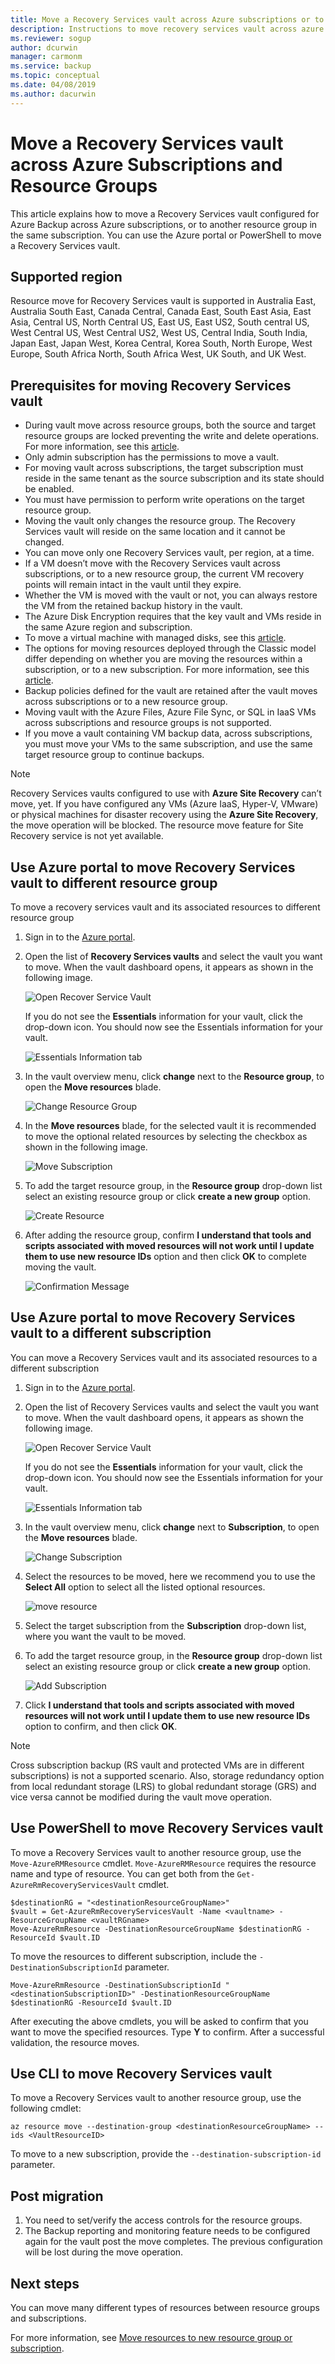 ```yaml
---
title: Move a Recovery Services vault across Azure subscriptions or to another resource group
description: Instructions to move recovery services vault across azure subscriptions and resource groups.
ms.reviewer: sogup
author: dcurwin
manager: carmonm
ms.service: backup
ms.topic: conceptual
ms.date: 04/08/2019
ms.author: dacurwin
---
```


# Move a Recovery Services vault across Azure Subscriptions and Resource Groups

This article explains how to move a Recovery Services vault configured for Azure Backup across Azure subscriptions, or to another resource group in the same subscription. You can use the Azure portal or PowerShell to move a Recovery Services vault.

## Supported region

Resource move for Recovery Services vault is supported in Australia East, Australia South East, Canada Central, Canada East, South East Asia, East Asia, Central US, North Central US, East US, East US2, South central US, West Central US, West Central US2, West US, Central India, South India, Japan East, Japan West, Korea Central, Korea South, North Europe, West Europe, South Africa North, South Africa West, UK South, and UK West.

## Prerequisites for moving Recovery Services vault

- During vault move across resource groups, both the source and target resource groups are locked preventing the write and delete operations. For more information, see this [article](https://docs.microsoft.com/azure/azure-resource-manager/resource-group-move-resources).
- Only admin subscription has the permissions to move a vault.
- For moving vault across subscriptions, the target subscription must reside in the same tenant as the source subscription and its state should be enabled.
- You must have permission to perform write operations on the target resource group.
- Moving the vault only changes the resource group. The Recovery Services vault will reside on the same location and it cannot be changed.
- You can move only one Recovery Services vault, per region, at a time.
- If a VM doesn’t move with the Recovery Services vault across subscriptions, or to a new resource group, the current VM recovery points will remain intact in the vault until they expire.
- Whether the VM is moved with the vault or not, you can always restore the VM from the retained backup history in the vault.
- The Azure Disk Encryption requires that the key vault and VMs reside in the same Azure region and subscription.
- To move a virtual machine with managed disks, see this [article](https://azure.microsoft.com/blog/move-managed-disks-and-vms-now-available/).
- The options for moving resources deployed through the Classic model differ depending on whether you are moving the resources within a subscription, or to a new subscription. For more information, see this [article](https://docs.microsoft.com/azure/azure-resource-manager/resource-group-move-resources).
- Backup policies defined for the vault are retained after the vault moves across subscriptions or to a new resource group.
- Moving vault with the Azure Files, Azure File Sync, or SQL in IaaS VMs across subscriptions and resource groups is not supported.
- If you move a vault containing VM backup data, across subscriptions, you must move your VMs to the same subscription, and use the same target resource group to continue backups.<br>

> [!NOTE]
>
> Recovery Services vaults configured to use with **Azure Site Recovery** can’t move, yet. If you have configured any VMs (Azure IaaS, Hyper-V, VMware) or physical machines for disaster recovery using the **Azure Site Recovery**, the move operation will be blocked. The resource move feature for Site Recovery service is not yet available.


## Use Azure portal to move Recovery Services vault to different resource group

To move a recovery services vault and its associated resources to different resource group

1. Sign in to the [Azure portal](https://portal.azure.com/).
2. Open the list of **Recovery Services vaults** and select the vault you want to move. When the vault dashboard opens, it appears as shown in the following image.

   ![Open Recover Service Vault](./media/backup-azure-move-recovery-services/open-recover-service-vault.png)

   If you do not see the **Essentials** information for your vault, click the drop-down icon. You should now see the Essentials information for your vault.

   ![Essentials Information tab](./media/backup-azure-move-recovery-services/essentials-information-tab.png)

3. In the vault overview menu, click **change** next to the **Resource group**, to open the **Move resources** blade.

   ![Change Resource Group](./media/backup-azure-move-recovery-services/change-resource-group.png)

4. In the **Move resources** blade, for the selected vault it is recommended to move the optional related resources by selecting the checkbox as shown in the following image.

   ![Move Subscription](./media/backup-azure-move-recovery-services/move-resource.png)

5. To add the target resource group, in the **Resource group** drop-down list select an existing resource group or click **create a new group** option.

   ![Create Resource](./media/backup-azure-move-recovery-services/create-a-new-resource.png)

6. After adding the resource group, confirm **I understand that tools and scripts associated with moved resources will not work until I update them to use new resource IDs** option and then click **OK** to complete moving the vault.

   ![Confirmation Message](./media/backup-azure-move-recovery-services/confirmation-message.png)


## Use Azure portal to move Recovery Services vault to a different subscription

You can move a Recovery Services vault and its associated resources to a different subscription

1. Sign in to the [Azure portal](https://portal.azure.com/).
2. Open the list of Recovery Services vaults and select the vault you want to move. When the vault dashboard opens, it appears as shown the following image.

    ![Open Recover Service Vault](./media/backup-azure-move-recovery-services/open-recover-service-vault.png)

    If you do not see the **Essentials** information for your vault, click the drop-down icon. You should now see the Essentials information for your vault.

    ![Essentials Information tab](./media/backup-azure-move-recovery-services/essentials-information-tab.png)

3. In the vault overview menu, click **change** next to **Subscription**, to open the **Move resources** blade.

   ![Change Subscription](./media/backup-azure-move-recovery-services/change-resource-subscription.png)

4. Select the resources to be moved, here we recommend you to use the **Select All** option to select all the listed optional resources.

   ![move resource](./media/backup-azure-move-recovery-services/move-resource-source-subscription.png)

5. Select the target subscription from the **Subscription** drop-down list, where you want the vault to be moved.
6. To add the target resource group, in the **Resource group** drop-down list select an existing resource group or click **create a new group** option.

   ![Add Subscription](./media/backup-azure-move-recovery-services/add-subscription.png)

7. Click **I understand that tools and scripts associated with moved resources will not work until I update them to use new resource IDs** option to confirm, and then click **OK**.

> [!NOTE]
> Cross subscription backup (RS vault and protected VMs are in different subscriptions) is not a supported scenario. Also, storage redundancy option from local redundant storage (LRS) to global redundant storage (GRS) and vice versa cannot be modified during the vault move operation.
>
>

## Use PowerShell to move Recovery Services vault

To move a Recovery Services vault to another resource group, use the `Move-AzureRMResource` cmdlet. `Move-AzureRMResource` requires the resource name and type of resource. You can get both from the `Get-AzureRmRecoveryServicesVault` cmdlet.

```
$destinationRG = "<destinationResourceGroupName>"
$vault = Get-AzureRmRecoveryServicesVault -Name <vaultname> -ResourceGroupName <vaultRGname>
Move-AzureRmResource -DestinationResourceGroupName $destinationRG -ResourceId $vault.ID
```

To move the resources to different subscription, include the `-DestinationSubscriptionId` parameter.

```
Move-AzureRmResource -DestinationSubscriptionId "<destinationSubscriptionID>" -DestinationResourceGroupName $destinationRG -ResourceId $vault.ID
```

After executing the above cmdlets, you will be asked to confirm that you want to move the specified resources. Type **Y** to confirm. After a successful validation, the resource moves.

## Use CLI to move Recovery Services vault

To move a Recovery Services vault to another resource group, use the following cmdlet:

```
az resource move --destination-group <destinationResourceGroupName> --ids <VaultResourceID>
```

To move to a new subscription, provide the `--destination-subscription-id` parameter.

## Post migration

1. You need to set/verify the access controls for the resource groups.  
2. The Backup reporting and monitoring feature needs to be configured again for the vault post the move completes. The previous configuration will be lost during the move operation.



## Next steps

You can move many different types of resources between resource groups and subscriptions.

For more information, see [Move resources to new resource group or subscription](https://docs.microsoft.com/azure/azure-resource-manager/resource-group-move-resources).
